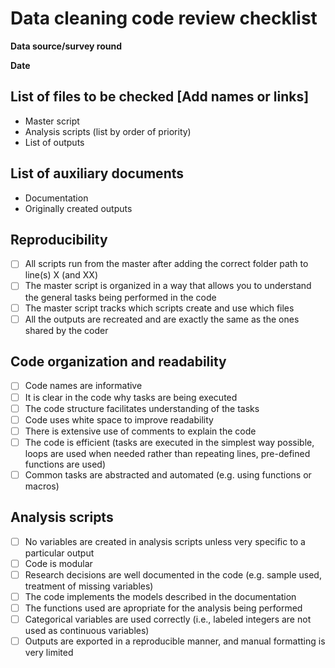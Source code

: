 # Data cleaning code review checklist

**Data source/survey round**

**Date**  

## List of files to be checked [Add names or links]
- Master script
- Analysis scripts (list by order of priority)
- List of outputs

## List of auxiliary documents
- Documentation
- Originally created outputs

## Reproducibility
- [ ] All scripts run from the master after adding the correct folder path to line(s) X (and XX)
- [ ] The master script is organized in a way that allows you to understand the general tasks being performed in the code
- [ ] The master script tracks which scripts create and use which files
- [ ] All the outputs are recreated and are exactly the same as the ones shared by the coder

## Code organization and readability
- [ ] Code names are informative 
- [ ] It is clear in the code why tasks are being executed
- [ ] The code structure facilitates understanding of the tasks
- [ ] Code uses white space to improve readability
- [ ] There is extensive use of comments to explain the code
- [ ] The code is efficient (tasks are executed in the simplest way possible, loops are used when needed rather than repeating lines, pre-defined functions are used)
- [ ] Common tasks are abstracted and automated (e.g. using functions or macros)

## Analysis scripts
- [ ] No variables are created in analysis scripts unless very specific to a particular output
- [ ] Code is modular
- [ ] Research decisions are well documented in the code (e.g. sample used, treatment of missing variables)
- [ ] The code implements the models described in the documentation
- [ ] The functions used are apropriate for the analysis being performed
- [ ] Categorical variables are used correctly (i.e., labeled integers are not used as continuous variables)
- [ ] Outputs are exported in a reproducible manner, and manual formatting is very limited
